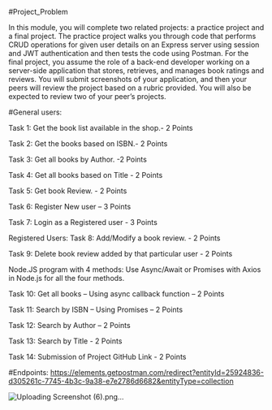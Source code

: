 #Project_Problem

In this module, you will complete two related projects: a practice project and a final project. The practice project walks you through code that performs CRUD operations for given user details on an Express server using session and JWT authentication and then tests the code using Postman. For the final project, you assume the role of a back-end developer working on a server-side application that stores, retrieves, and manages book ratings and reviews. You will submit screenshots of your application, and then your peers will review the project based on a rubric provided. You will also be expected to review two of your peer’s projects.

#General users:

Task 1: Get the book list available in the shop.- 2 Points

Task 2: Get the books based on ISBN.- 2 Points

Task 3: Get all books by Author. -2 Points

Task 4: Get all books based on Title - 2 Points

Task 5: Get book Review. - 2 Points

Task 6: Register New user – 3 Points

Task 7: Login as a Registered user - 3 Points

Registered Users:
Task 8: Add/Modify a book review. - 2 Points

Task 9: Delete book review added by that particular user - 2 Points

Node.JS program with 4 methods:
Use Async/Await or Promises with Axios in Node.js for all the four methods.

Task 10: Get all books – Using async callback function – 2 Points

Task 11: Search by ISBN – Using Promises – 2 Points

Task 12: Search by Author – 2 Points

Task 13: Search by Title - 2 Points

Task 14: Submission of Project GitHub Link - 2 Points

#Endpoints: https://elements.getpostman.com/redirect?entityId=25924836-d305261c-7745-4b3c-9a38-e7e2786d6682&entityType=collection


![Uploading Screenshot (6).png…]()
